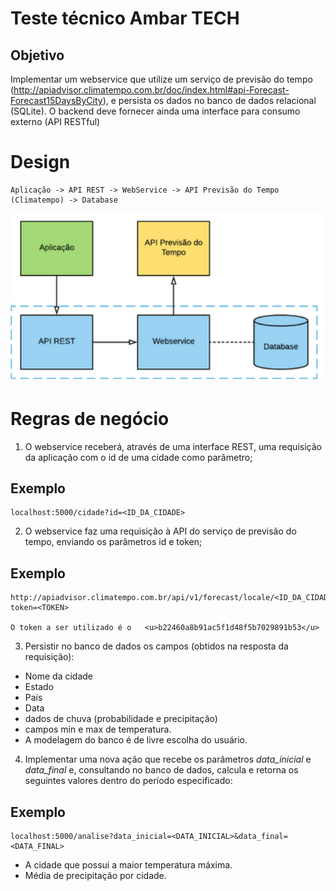 # Teste técnico Ambar TECH

## Objetivo

Implementar um webservice que utilize um serviço de previsão do tempo (http://apiadvisor.climatempo.com.br/doc/index.html#api-Forecast-Forecast15DaysByCity), e persista os dados no banco de dados relacional (SQLite). 
O backend deve fornecer ainda uma interface
para consumo externo (API RESTful)

# Design
    Aplicação -> API REST -> WebService -> API Previsão do Tempo (Climatempo) -> Database

![Design](/static/img/Design.PNG)

# Regras de negócio

1) O webservice receberá, através de uma interface REST, uma requisição da aplicação com o id de uma cidade como parâmetro;
## Exemplo
    localhost:5000/cidade?id=<ID_DA_CIDADE>


2) O webservice faz uma requisição à API do serviço de previsão do tempo, enviando os parâmetros id e token;

## Exemplo

    http://apiadvisor.climatempo.com.br/api/v1/forecast/locale/<ID_DA_CIDADE>/days/15?token=<TOKEN>

    O token a ser utilizado é o   <u>b22460a8b91ac5f1d48f5b7029891b53</u>



3) Persistir no banco de dados os campos (obtidos na resposta da requisição):

* Nome da cidade
* Estado 
* País 
* Data 
* dados de chuva (probabilidade e precipitação) 
* campos min e max de temperatura.
* A modelagem do banco é de livre escolha do usuário.
4) Implementar uma nova ação que recebe os parâmetros *data_inicial* e *data_final* e, consultando no banco de dados, calcula e retorna
os seguintes valores dentro do período especificado:
## Exemplo
    localhost:5000/analise?data_inicial=<DATA_INICIAL>&data_final=<DATA_FINAL>

* A cidade que possui a maior temperatura máxima.
* Média de precipitação por cidade.
